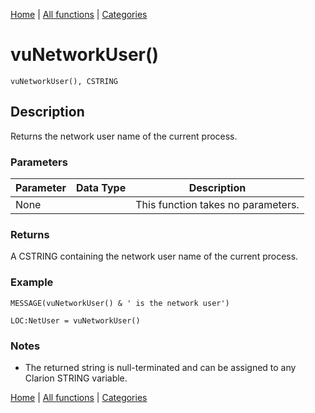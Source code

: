[Home](../index.md) | [All functions](index.md) | [Categories](../categories/index.md)

# vuNetworkUser()

```Prototype
vuNetworkUser(), CSTRING
```


## Description
Returns the network user name of the current process.

### Parameters

| Parameter | Data Type | Description |
|-----------|-----------|-------------|
| None      |          | This function takes no parameters. |

### Returns
A CSTRING containing the network user name of the current process.

### Example

```Clarion
MESSAGE(vuNetworkUser() & ' is the network user')

LOC:NetUser = vuNetworkUser()
```

### Notes
- The returned string is null-terminated and can be assigned to any Clarion STRING variable.

[Home](../index.md) | [All functions](index.md) | [Categories](../categories/index.md)
